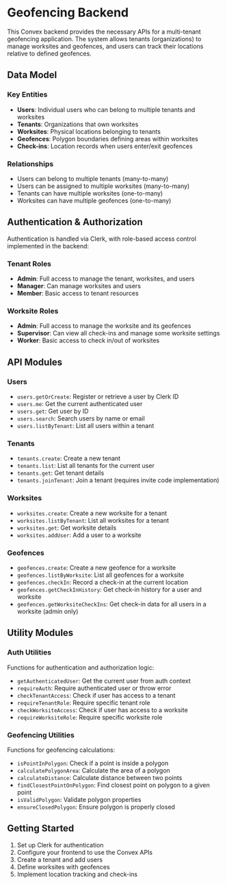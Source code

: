 # Geofencing Backend

This Convex backend provides the necessary APIs for a multi-tenant geofencing application. The system allows tenants (organizations) to manage worksites and geofences, and users can track their locations relative to defined geofences.

## Data Model

### Key Entities

- **Users**: Individual users who can belong to multiple tenants and worksites
- **Tenants**: Organizations that own worksites
- **Worksites**: Physical locations belonging to tenants
- **Geofences**: Polygon boundaries defining areas within worksites
- **Check-ins**: Location records when users enter/exit geofences

### Relationships

- Users can belong to multiple tenants (many-to-many)
- Users can be assigned to multiple worksites (many-to-many)
- Tenants can have multiple worksites (one-to-many)
- Worksites can have multiple geofences (one-to-many)

## Authentication & Authorization

Authentication is handled via Clerk, with role-based access control implemented in the backend:

### Tenant Roles

- **Admin**: Full access to manage the tenant, worksites, and users
- **Manager**: Can manage worksites and users
- **Member**: Basic access to tenant resources

### Worksite Roles

- **Admin**: Full access to manage the worksite and its geofences
- **Supervisor**: Can view all check-ins and manage some worksite settings
- **Worker**: Basic access to check in/out of worksites

## API Modules

### Users

- `users.getOrCreate`: Register or retrieve a user by Clerk ID
- `users.me`: Get the current authenticated user
- `users.get`: Get user by ID
- `users.search`: Search users by name or email
- `users.listByTenant`: List all users within a tenant

### Tenants

- `tenants.create`: Create a new tenant
- `tenants.list`: List all tenants for the current user
- `tenants.get`: Get tenant details
- `tenants.joinTenant`: Join a tenant (requires invite code implementation)

### Worksites

- `worksites.create`: Create a new worksite for a tenant
- `worksites.listByTenant`: List all worksites for a tenant
- `worksites.get`: Get worksite details
- `worksites.addUser`: Add a user to a worksite

### Geofences

- `geofences.create`: Create a new geofence for a worksite
- `geofences.listByWorksite`: List all geofences for a worksite
- `geofences.checkIn`: Record a check-in at the current location
- `geofences.getCheckInHistory`: Get check-in history for a user and worksite
- `geofences.getWorksiteCheckIns`: Get check-in data for all users in a worksite (admin only)

## Utility Modules

### Auth Utilities

Functions for authentication and authorization logic:

- `getAuthenticatedUser`: Get the current user from auth context
- `requireAuth`: Require authenticated user or throw error
- `checkTenantAccess`: Check if user has access to a tenant
- `requireTenantRole`: Require specific tenant role
- `checkWorksiteAccess`: Check if user has access to a worksite
- `requireWorksiteRole`: Require specific worksite role

### Geofencing Utilities

Functions for geofencing calculations:

- `isPointInPolygon`: Check if a point is inside a polygon
- `calculatePolygonArea`: Calculate the area of a polygon
- `calculateDistance`: Calculate distance between two points
- `findClosestPointOnPolygon`: Find closest point on polygon to a given point
- `isValidPolygon`: Validate polygon properties
- `ensureClosedPolygon`: Ensure polygon is properly closed

## Getting Started

1. Set up Clerk for authentication
2. Configure your frontend to use the Convex APIs
3. Create a tenant and add users
4. Define worksites with geofences
5. Implement location tracking and check-ins
